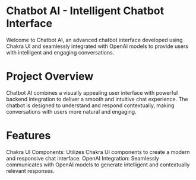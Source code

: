# Chatbot AI - Intelligent Chatbot Interface
Welcome to Chatbot AI, an advanced chatbot interface developed using Chakra UI and seamlessly integrated with OpenAI models to provide users with intelligent and engaging conversations.

# Project Overview
Chatbot AI combines a visually appealing user interface with powerful backend integration to deliver a smooth and intuitive chat experience. The chatbot is designed to understand and respond contextually, making conversations with users more natural and engaging.

# Features
  Chakra UI Components: Utilizes Chakra UI components to create a modern and responsive chat interface.
  OpenAI Integration: Seamlessly communicates with OpenAI models to generate intelligent and contextually relevant responses.
